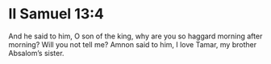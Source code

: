 # II Samuel 13:4

And he said to him, O son of the king, why are you so haggard morning after morning? Will you not tell me? Amnon said to him, I love Tamar, my brother Absalom’s sister.
